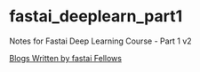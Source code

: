 # fastai_deeplearn_part1
Notes for Fastai Deep Learning Course - Part 1 v2

[Blogs Written by fastai Fellows](blogs.md)  

